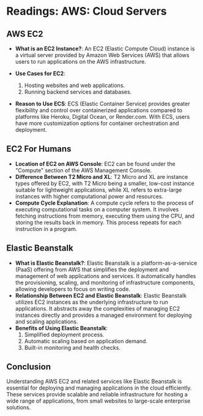 # Readings: AWS: Cloud Servers

## AWS EC2

- **What is an EC2 Instance?**: An EC2 (Elastic Compute Cloud) instance is a virtual server provided by Amazon Web Services (AWS) that allows users to run applications on the AWS infrastructure.
- **Use Cases for EC2**:
  1. Hosting websites and web applications.
  2. Running backend services and databases.

- **Reason to Use ECS**: ECS (Elastic Container Service) provides greater flexibility and control over containerized applications compared to platforms like Heroku, Digital Ocean, or Render.com. With ECS, users have more customization options for container orchestration and deployment.

## EC2 For Humans

- **Location of EC2 on AWS Console**: EC2 can be found under the "Compute" section of the AWS Management Console.
- **Difference Between T2 Micro and XL**: T2 Micro and XL are instance types offered by EC2, with T2 Micro being a smaller, low-cost instance suitable for lightweight applications, while XL refers to extra-large instances with higher computational power and resources.
- **Compute Cycle Explanation**: A compute cycle refers to the process of executing computational tasks on a computer system. It involves fetching instructions from memory, executing them using the CPU, and storing the results back in memory. This process repeats for each instruction in a program.

## Elastic Beanstalk

- **What is Elastic Beanstalk?**: Elastic Beanstalk is a platform-as-a-service (PaaS) offering from AWS that simplifies the deployment and management of web applications and services. It automatically handles the provisioning, scaling, and monitoring of infrastructure components, allowing developers to focus on writing code.
- **Relationship Between EC2 and Elastic Beanstalk**: Elastic Beanstalk utilizes EC2 instances as the underlying infrastructure to run applications. It abstracts away the complexities of managing EC2 instances directly and provides a managed environment for deploying and scaling applications.
- **Benefits of Using Elastic Beanstalk**:
  1. Simplified deployment process.
  2. Automatic scaling based on application demand.
  3. Built-in monitoring and health checks.

## Conclusion

Understanding AWS EC2 and related services like Elastic Beanstalk is essential for deploying and managing applications in the cloud efficiently. These services provide scalable and reliable infrastructure for hosting a wide range of applications, from small websites to large-scale enterprise solutions.

